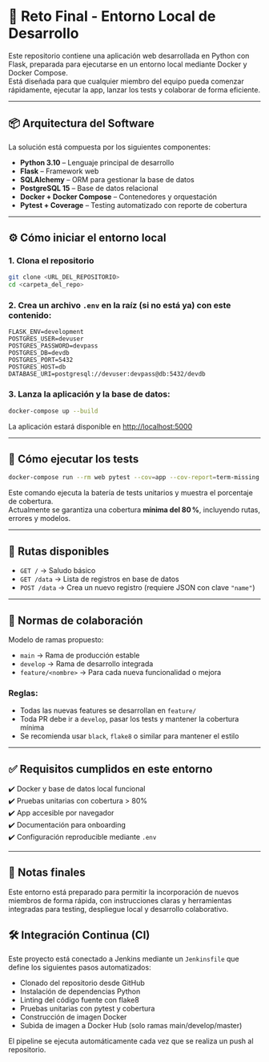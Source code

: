 # 🧪 Reto Final - Entorno Local de Desarrollo

Este repositorio contiene una aplicación web desarrollada en Python con Flask, preparada para ejecutarse en un entorno local mediante Docker y Docker Compose.  
Está diseñada para que cualquier miembro del equipo pueda comenzar rápidamente, ejecutar la app, lanzar los tests y colaborar de forma eficiente.

---

## 📦 Arquitectura del Software

La solución está compuesta por los siguientes componentes:

- **Python 3.10** – Lenguaje principal de desarrollo
- **Flask** – Framework web
- **SQLAlchemy** – ORM para gestionar la base de datos
- **PostgreSQL 15** – Base de datos relacional
- **Docker + Docker Compose** – Contenedores y orquestación
- **Pytest + Coverage** – Testing automatizado con reporte de cobertura

---

## ⚙️ Cómo iniciar el entorno local

### 1. Clona el repositorio

```bash
git clone <URL_DEL_REPOSITORIO>
cd <carpeta_del_repo>
```

### 2. Crea un archivo `.env` en la raíz (si no está ya) con este contenido:

```env
FLASK_ENV=development
POSTGRES_USER=devuser
POSTGRES_PASSWORD=devpass
POSTGRES_DB=devdb
POSTGRES_PORT=5432
POSTGRES_HOST=db
DATABASE_URI=postgresql://devuser:devpass@db:5432/devdb
```

### 3. Lanza la aplicación y la base de datos:

```bash
docker-compose up --build
```

La aplicación estará disponible en [http://localhost:5000](http://localhost:5000)

---

## 🧪 Cómo ejecutar los tests

```bash
docker-compose run --rm web pytest --cov=app --cov-report=term-missing
```

Este comando ejecuta la batería de tests unitarios y muestra el porcentaje de cobertura.  
Actualmente se garantiza una cobertura **mínima del 80 %**, incluyendo rutas, errores y modelos.

---

## 🧭 Rutas disponibles

- `GET /` → Saludo básico
- `GET /data` → Lista de registros en base de datos
- `POST /data` → Crea un nuevo registro (requiere JSON con clave `"name"`)

---

## 🤝 Normas de colaboración

Modelo de ramas propuesto:

- `main` → Rama de producción estable
- `develop` → Rama de desarrollo integrada
- `feature/<nombre>` → Para cada nueva funcionalidad o mejora

### Reglas:

- Todas las nuevas features se desarrollan en `feature/`
- Toda PR debe ir a `develop`, pasar los tests y mantener la cobertura mínima
- Se recomienda usar `black`, `flake8` o similar para mantener el estilo

---

## ✅ Requisitos cumplidos en este entorno

✔️ Docker y base de datos local funcional  
✔️ Pruebas unitarias con cobertura > 80%  
✔️ App accesible por navegador  
✔️ Documentación para onboarding  
✔️ Configuración reproducible mediante `.env`

---

## 📌 Notas finales

Este entorno está preparado para permitir la incorporación de nuevos miembros de forma rápida, con instrucciones claras y herramientas integradas para testing, despliegue local y desarrollo colaborativo.


## 🛠️ Integración Continua (CI)

Este proyecto está conectado a Jenkins mediante un `Jenkinsfile` que define los siguientes pasos automatizados:

- Clonado del repositorio desde GitHub
- Instalación de dependencias Python
- Linting del código fuente con flake8
- Pruebas unitarias con pytest y cobertura
- Construcción de imagen Docker
- Subida de imagen a Docker Hub (solo ramas main/develop/master)

El pipeline se ejecuta automáticamente cada vez que se realiza un push al repositorio.
